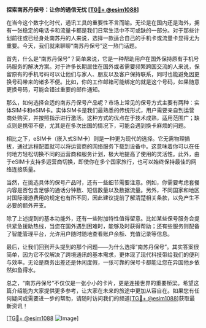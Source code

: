 **探索南苏丹保号：让你的通信无忧 [[TG💪+ @esim1088](https://t.me/s/esim1088)]**

在当今这个数字化时代，通讯工具的重要性不言而喻。无论是在国内还是海外，拥有一张稳定的电话卡和流量卡都是我们日常生活中不可或缺的一部分。对于那些计划前往或已经身处南苏丹的人来说，选择一款适合自己的手机卡或流量卡显得尤为重要。今天，我们就来聊聊“南苏丹保号”这一热门话题。

首先，什么是“南苏丹保号”？简单来说，它是一种帮助用户在国外保持原有手机号码服务的解决方案。对于许多长期居住在国外或者需要频繁跨国交流的人来说，保留原有的手机号码可以让他们与家人、朋友以及客户保持联系，同时也能避免因更换号码带来的诸多不便。比如，你的工作邮箱可能绑定的就是这个号码，如果随意更换号码，可能会错过重要的邮件通知。

那么，如何选择合适的南苏丹保号产品呢？市场上常见的保号方式主要有两种：实体SIM卡和eSIM卡。实体SIM卡是我们最熟悉的传统形式，用户需要亲自到运营商处购买，并按照指示进行激活。这种方式的优点在于技术成熟，适用范围广；缺点则是携带不便，尤其是在多次出国的情况下，可能会遇到换卡麻烦的问题。

相比之下，eSIM卡（嵌入式SIM卡）则是一种更为现代的选择。它无需物理插拔，通过远程配置就可以将运营商的网络服务下载到设备中。这意味着你可以在任何地方轻松切换不同的运营商和服务计划，极大地提高了使用的灵活性。此外，由于eSIM卡支持多运营商切换，即使你在多个国家旅行，也可以始终保持最佳的网络连接质量。

当然，在挑选具体的保号产品时，还有一些细节需要注意。例如，你需要考虑套餐内容是否包含足够的通话分钟数、短信数量以及数据流量。另外，不同国家和地区对国际漫游费用的规定也有所不同，因此建议提前了解清楚相关条款，以免产生不必要的额外开支。

除了上述提到的基本功能外，还有一些附加特性值得留意。比如某些保号服务会提供紧急援助热线，当您在国外遇到困难时，能够及时获得帮助；还有些服务则配备了智能管理平台，允许用户随时随地查看账户余额、充值记录等信息。

最后，让我们回到开头提到的那个问题——为什么选择“南苏丹保号”。其实答案很简单，因为它不仅解决了跨境通讯的基本需求，更体现了现代科技带给我们的便利与效率。无论是商务出差还是休闲度假，一张可靠的保号卡都能让您在异国他乡依然如鱼得水。

总之，“南苏丹保号”不仅仅是一张小小的卡片，更是连接世界的重要桥梁。希望这篇介绍能为大家提供更多参考，让大家在未来的旅途中更加从容自在。如果您有任何疑问或需要进一步的帮助，请随时访问我们的频道[[TG💪+ @esim1088](https://t.me/s/esim1088)]获取最新资讯！

[[TG💪+ @esim1088](https://t.me/s/esim1088) ![Image](https://i.postimg.cc/4NQfJmqS/Snipaste-2025-05-13-00-14-12.png)]
